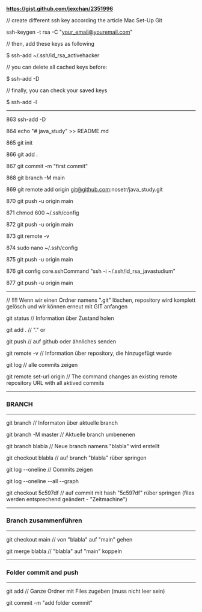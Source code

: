 **https://gist.github.com/jexchan/2351996**

// create different ssh key according the article Mac Set-Up Git

ssh-keygen -t rsa -C "your_email@youremail.com"

// then, add these keys as following

$ ssh-add ~/.ssh/id_rsa_activehacker

// you can delete all cached keys before:

$ ssh-add -D

// finally, you can check your saved keys

$ ssh-add -l

---------------------------------------------------------------------

  863  ssh-add -D
  
  864  echo "# java_study" >> README.md
  
  865  git init
  
  866  git add .
  
  867  git commit -m "first commit"
  
  868  git branch -M main
  
  869  git remote add origin git@github.com:nosetr/java_study.git
  
  870  git push -u origin main
  
  871  chmod 600 ~/.ssh/config
  
  872  git push -u origin main
  
  873  git remote -v
  
  874  sudo nano ~/.ssh/config
  
  875  git push -u origin main
  
  876  git config core.sshCommand "ssh -i ~/.ssh/id_rsa_javastudium"
  
  877  git push -u origin main

---------------------------------------------------------------------
  
  // !!!! Wenn wir einen Ordner namens ".git" löschen, repository wird komplett gelösch und wir können erneut mit GIT anfangen
  
  git status // Information über Zustand holen
  
  git add . // "." or <filename>

  git push // auf github oder ähnliches senden
  
  git remote -v // Information über repository, die hinzugefügt wurde
  
  git log // alle commits zeigen
  
  git remote set-url origin <Git-URL> // The command changes an existing remote repository URL with all aktived commits
  
---------------------------------------------------------------------
  ### BRANCH
---------------------------------------------------------------------
  
  git branch // Informaton über aktuelle branch
  
  git branch -M master // Aktuelle branch umbenenen
  
  git branch blabla // Neue branch namens "blabla" wird erstellt
  
  git checkout blabla // auf branch "blabla" rüber springen
  
  git log --oneline // Commits zeigen
  
  git log --oneline --all --graph
  
  git checkout 5c597df // auf commit mit hash "5c597df" rüber springen (files werden entsprechend geändert - "Zeitmachine")
  
---------------------------------------------------------------------
  ### Branch zusammenführen
---------------------------------------------------------------------

  git checkout main // von "blabla" auf "main" gehen

  git merge blabla // "blabla" auf "main" koppeln

---------------------------------------------------------------
  ### Folder commit and push
---------------------------------------------------------------------

  git add <FOLDER-NAME> // Ganze Ordner mit Files zugeben (muss nicht leer sein)

  git commit -m "add folder commit"
  
  
  
  


